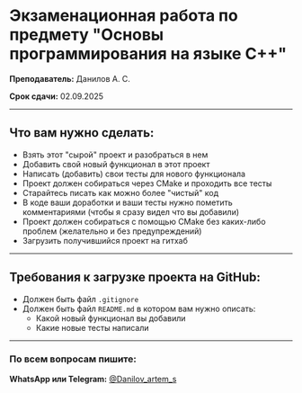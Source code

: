 # Экзаменационная работа по предмету "Основы программирования на языке C++"

**Преподаватель:** Данилов А. С.

**Срок сдачи:** 02.09.2025

---

## Что вам нужно сделать:

- Взять этот "сырой" проект и разобраться в нем
- Добавить свой новый функционал в этот проект
- Написать (добавить) свои тесты для нового функционала
- Проект должен собираться через CMake и проходить все тесты
- Старайтесь писать как можно более "чистый" код
- В коде ваши доработки и ваши тесты нужно пометить комментариями (чтобы я сразу видел что вы добавили)
- Проект должен собираться с помощью CMake без каких-либо проблем (желательно и без предупреждений)
- Загрузить получившийся проект на гитхаб

---

## Требования к загрузке проекта на GitHub:

- Должен быть файл `.gitignore`
- Должен быть файл `README.md` в котором вам нужно описать:
  - Какой новый функционал вы добавили
  - Какие новые тесты написали

---

### По всем вопросам пишите:

**WhatsApp или Telegram:** [@Danilov_artem_s](https://t.me/Danilov_artem_s)